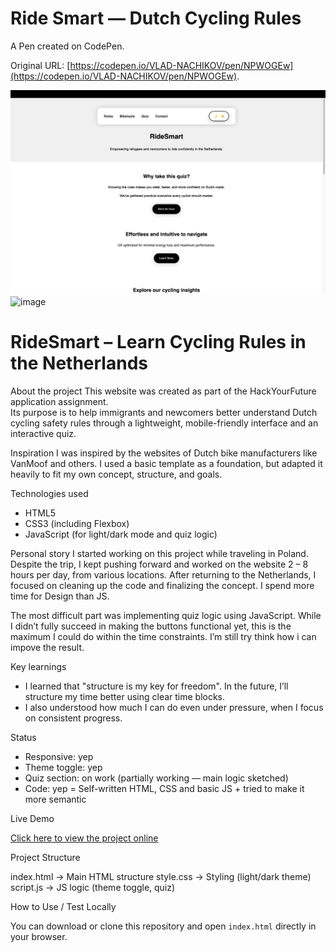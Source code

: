 # Ride Smart — Dutch Cycling Rules

A Pen created on CodePen.

Original URL: [https://codepen.io/VLAD-NACHIKOV/pen/NPWOGEw](https://codepen.io/VLAD-NACHIKOV/pen/NPWOGEw).

![RideSmart Screenshot](screenshot.png)
<img width="1512" alt="image" src="https://github.com/user-attachments/assets/755fb09d-bb29-4286-94f4-3632a2798bf2" />

# RideSmart – Learn Cycling Rules in the Netherlands

 About the project
This website was created as part of the HackYourFuture application assignment.  
Its purpose is to help immigrants and newcomers better understand Dutch cycling safety rules through a lightweight, mobile-friendly interface and an interactive quiz.

Inspiration
I was inspired by the websites of Dutch bike manufacturers like VanMoof and others. I used a basic template as a foundation, but adapted it heavily to fit my own concept, structure, and goals.

 Technologies used
- HTML5
- CSS3 (including Flexbox)
- JavaScript (for light/dark mode and quiz logic) 

Personal story
I started working on this project while traveling in Poland. Despite the trip, I kept pushing forward and worked on the website 2 – 8 hours per day, from various locations. After returning to the Netherlands, I focused on cleaning up the code and finalizing the concept. I spend more time for Design than JS. 

The most difficult part was implementing quiz logic using JavaScript. While I didn’t fully succeed in making the buttons functional yet, this is the maximum I could do within the time constraints. I’m still try think how i can impove the result.

 Key learnings
- I learned that "structure is my key for freedom".  In the future, I’ll structure my time better using clear time blocks.
- I also understood how much I can do even under pressure, when I focus on consistent progress.

 Status
- Responsive: yep
- Theme toggle: yep  
- Quiz section: on work (partially working — main logic sketched)
- Code: yep = Self-written HTML, CSS and basic JS + tried to make it more semantic

 Live Demo

[Click here to view the project online](https://vlnach.github.io/ridesmart/)

 Project Structure

index.html → Main HTML structure
style.css → Styling (light/dark theme)
script.js → JS logic (theme toggle, quiz)

 How to Use / Test Locally

You can download or clone this repository and open `index.html` directly in your browser.

